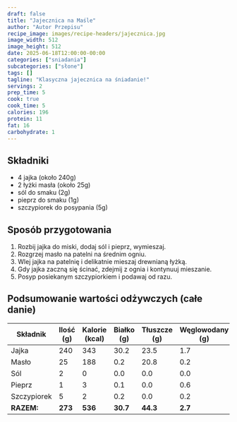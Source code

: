 ```yaml
---
draft: false
title: "Jajecznica na Maśle"
author: "Autor Przepisu"
recipe_image: images/recipe-headers/jajecznica.jpg
image_width: 512
image_height: 512
date: 2025-06-18T12:00:00-00:00
categories: ["sniadania"]
subcategories: ["słone"]
tags: []
tagline: "Klasyczna jajecznica na śniadanie!"
servings: 2
prep_time: 5
cook: true
cook_time: 5
calories: 196
protein: 11
fat: 16
carbohydrate: 1
---
```


## Składniki
- 4 jajka (około 240g)
- 2 łyżki masła (około 25g)
- sól do smaku (2g)
- pieprz do smaku (1g)
- szczypiorek do posypania (5g)

## Sposób przygotowania
1. Rozbij jajka do miski, dodaj sól i pieprz, wymieszaj.
2. Rozgrzej masło na patelni na średnim ogniu.
3. Wlej jajka na patelnię i delikatnie mieszaj drewnianą łyżką.
4. Gdy jajka zaczną się ścinać, zdejmij z ognia i kontynuuj mieszanie.
5. Posyp posiekanym szczypiorkiem i podawaj od razu.

## Podsumowanie wartości odżywczych (całe danie)

| Składnik         | Ilość (g) | Kalorie (kcal) | Białko (g) | Tłuszcze (g) | Węglowodany (g) |
|------------------|-----------|---------------|------------|--------------|-----------------|
| Jajka            | 240       | 343           | 30.2       | 23.5         | 1.7             |
| Masło            | 25        | 188           | 0.2        | 20.8         | 0.2             |
| Sól              | 2         | 0             | 0.0        | 0.0          | 0.0             |
| Pieprz           | 1         | 3             | 0.1        | 0.0          | 0.6             |
| Szczypiorek      | 5         | 2             | 0.2        | 0.0          | 0.2             |
| **RAZEM:**       | **273**   | **536**       | **30.7**   | **44.3**     | **2.7**         |
